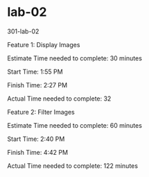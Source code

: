 # lab-02
301-lab-02

Feature 1: Display Images

Estimate Time needed to complete: 30 minutes

Start Time: 1:55 PM

Finish Time: 2:27 PM

Actual Time needed to complete: 32



Feature 2: Filter Images

Estimate Time needed to complete: 60 minutes

Start Time: 2:40 PM

Finish Time: 4:42 PM

Actual Time needed to complete: 122 minutes

